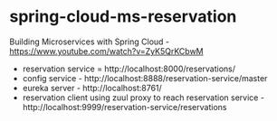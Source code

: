 # spring-cloud-ms-reservation
Building Microservices with Spring Cloud - https://www.youtube.com/watch?v=ZyK5QrKCbwM


* reservation service = http://localhost:8000/reservations/
* config service - http://localhost:8888/reservation-service/master
* eureka server - http://localhost:8761/
* reservation client using zuul proxy to reach reservation service - http://localhost:9999/reservation-service/reservations